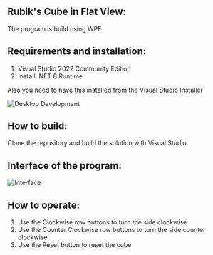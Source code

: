 ## Rubik's Cube in Flat View:

The program is build using WPF.

## Requirements and installation:

1. Visual Studio 2022 Community Edition
2. Install .NET 8 Runtime

Also you need to have this installed from the Visual Studio Installer

![Desktop Development](https://github.com/user-attachments/assets/4bf1ad88-73fa-416e-be28-d4da4581b795)

## How to build:

Clone the repository and build the solution with Visual Studio

## Interface of the program:

![Interface](https://github.com/user-attachments/assets/60be15ee-20e0-40cb-ac6b-fb48506d34c4)

## How to operate:

1. Use the Clockwise row buttons to turn the side clockwise
2. Use the Counter Clockwise row buttons to turn the side counter clockwise
3. Use the Reset button to reset the cube
